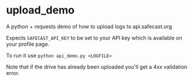 # upload_demo

A python + requests demo of how to upload logs to api.safecast.org

Expects `SAFECAST_API_KEY` to be set to your API key which is available on your profile page.

To run it use `python api_demo.py <LOGFILE>`

Note that if the drive has already been uploaded you'll get a 4xx validation error.
